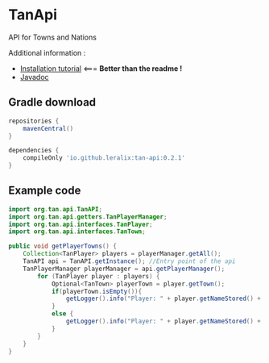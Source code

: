 # TanApi


API for Towns and Nations

Additional information :
- [Installation tutorial](https://arcadia-9.gitbook.io/towns-and-nations/developpers/api)  <=== **Better than the readme !**
- [Javadoc](https://javadoc.io/doc/io.github.leralix/tan-api)


## Gradle download
```gradle
repositories {
    mavenCentral()
}

dependencies {
    compileOnly 'io.github.leralix:tan-api:0.2.1'
}
```

## Example code

```java
import org.tan.api.TanAPI;
import org.tan.api.getters.TanPlayerManager;
import org.tan.api.interfaces.TanPlayer;
import org.tan.api.interfaces.TanTown;

public void getPlayerTowns() {
    Collection<TanPlayer> players = playerManager.getAll();
    TanAPI api = TanAPI.getInstance(); //Entry point of the api
    TanPlayerManager playerManager = api.getPlayerManager();
        for (TanPlayer player : players) {
            Optional<TanTown> playerTown = player.getTown();
            if(playerTown.isEmpty()){
                getLogger().info("Player: " + player.getNameStored() + " is not in a town");
            }
            else {
                getLogger().info("Player: " + player.getNameStored() + " is in town : " + playerTown.get().getName());
            }
        }
    }
}

```
